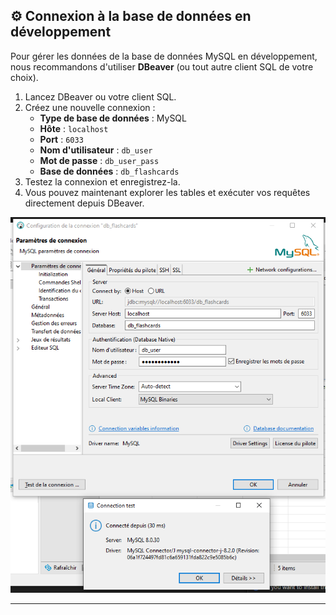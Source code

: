 ## ⚙️ Connexion à la base de données en développement

Pour gérer les données de la base de données MySQL en développement, nous recommandons d'utiliser **DBeaver** (ou tout autre client SQL de votre choix).

1. Lancez DBeaver ou votre client SQL.
2. Créez une nouvelle connexion :
   - **Type de base de données** : MySQL
   - **Hôte** : `localhost`
   - **Port** : `6033`
   - **Nom d'utilisateur** : `db_user`
   - **Mot de passe** : `db_user_pass`
   - **Base de données** : `db_flashcards`
3. Testez la connexion et enregistrez-la.
4. Vous pouvez maintenant explorer les tables et exécuter vos requêtes directement depuis DBeaver.

![alt text](./image-1.png)

---
